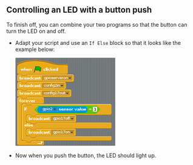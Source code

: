 ## Controlling an LED with a button push

To finish off, you can combine your two programs so that the button can turn the LED on and off.

- Adapt your script and use an `If Else` block so that it looks like the example below:

    ![Complete code](images/button_led.png)

- Now when you push the button, the LED should light up.

